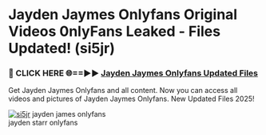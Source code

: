 # Jayden Jaymes Onlyfans Original Videos 0nlyFans Leaked - Files Updated! (si5jr)

<h3>🔴 CLICK HERE 🌐==►► <a href="https://tinyurl.com/x26r9saj" rel="nofollow">Jayden Jaymes Onlyfans Updated Files</a></h3>

Get Jayden Jaymes Onlyfans and all content. Now you can access all videos and pictures of Jayden Jaymes Onlyfans. New Updated Files 2025!

[![si5jr](https://i.imgur.com/LkgZPqh.gif)](https://tinyurl.com/x26r9saj)
jayden james onlyfans<br>
jayden starr onlyfans